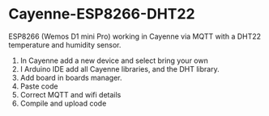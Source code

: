 # Cayenne-ESP8266-DHT22
ESP8266 (Wemos D1 mini Pro) working in Cayenne via MQTT with a DHT22 temperature and humidity sensor. 

1. In Cayenne add a new device and select bring your own
2. I Arduino IDE add all Cayenne libraries, and the DHT library.
3. Add board in boards manager. 
4. Paste code
5. Correct MQTT and wifi details
6. Compile and upload code
